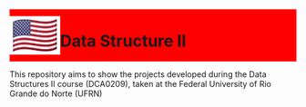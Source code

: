 <div style="display: flex; align-items: center; background-color: #ff0000;">
   <img src="https://github.com/marianabritoazevedo/data-structure-ii/blob/main/bandeira-eua-git.png"/>  
   <h1> Data Structure II </h1>
</div>

This repository aims to show the projects developed during the Data Structures II course (DCA0209), taken at the Federal University of Rio Grande do Norte (UFRN)
